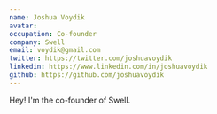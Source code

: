 ```yaml
---
name: Joshua Voydik
avatar: 
occupation: Co-founder
company: Swell
email: voydik@gmail.com
twitter: https://twitter.com/joshuavoydik
linkedin: https://www.linkedin.com/in/joshuavoydik
github: https://github.com/joshuavoydik
---
```


Hey! I'm the co-founder of Swell.
